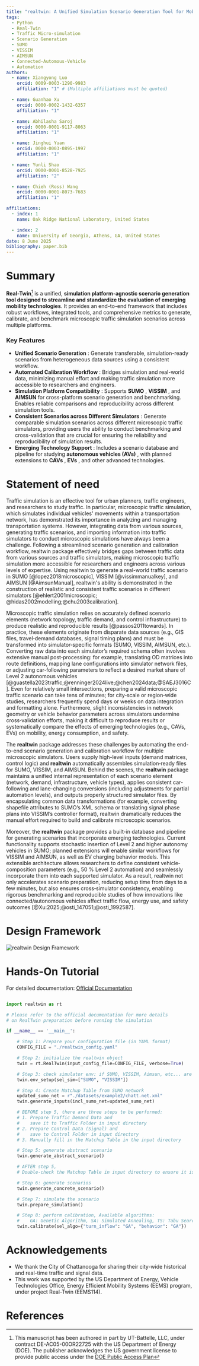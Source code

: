 ```yaml
---
title: "realtwin: A Unified Simulation Scenario Generation Tool for Mobility Research"
tags:
  - Python
  - Real-Twin
  - Traffic Micro-simulation
  - Scenario Generation
  - SUMO
  - VISSIM
  - AIMSUN
  - Connected-Automous-Vehicle
  - Automation
authors:
  - name: Xiangyong Luo
    orcid: 0009-0003-1290-9983
    affiliation: "1" # (Multiple affiliations must be quoted)

  - name: Guanhao Xu
    orcid: 0000-0002-1432-6357
    affiliation: "1"

  - name: Abhilasha Saroj
    orcid: 0000-0001-9117-8063
    affiliation: "1"

  - name: Jinghui Yuan
    orcid: 0000-0003-0895-1997
    affiliation: "1"

  - name: Yunli Shao
    orcid: 0000-0001-8528-7925
    affiliation: "2"

  - name: Chieh (Ross) Wang
    orcid: 0000-0001-8073-7683
    affiliation: "1"

affiliations:
  - index: 1
    name: Oak Ridge National Laboratory, United States

  - index: 2
    name: University of Georgia, Athens, GA, United States
date: 8 June 2025
bibliography: paper.bib
---
```

# Summary

**Real-Twin**[^1] is a unified, **simulation platform-agnostic scenario generation tool designed to streamline and standardize the evaluation of emerging mobility technologies**. It provides an end-to-end framework that includes robust workflows, integrated tools, and comprehensive metrics to generate, calibrate, and benchmark microscopic traffic simulation scenarios across multiple platforms.

### Key Features

* **Unified Scenario Generation** : Generate transferable, simulation-ready scenarios from heterogeneous data sources using a consistent workflow.
* **Automated Calibration Workflow** : Bridges simulation and real-world data, minimizing manual effort and making traffic simulation more accessible to researchers and engineers.
* **Simulation Platform Compatibility** : Supports  **SUMO** ,  **VISSIM** , and **AIMSUN** for cross-platform scenario generation and benchmarking. Enables reliable comparisons and reproducibility across different simulation tools.
* **Consistent Scenarios across Different Simulators** : Generate comparable simulation scenarios across different microscopic traffic simulators, providing users the ability to conduct benchmarking and cross-validation that are crucial for ensuring the reliability and reproducibility of simulation results.
* **Emerging Technology Support** : Includes a scenario database and pipeline for studying  **autonomous vehicles (AVs)** , with planned extensions to  **CAVs** ,  **EVs** , and other advanced technologies.

# Statement of need

Traffic simulation is an effective tool for urban planners, traffic engineers, and researchers to study traffic. In particular, microscopic traffic simulation, which simulates individual vehicles' movements within a transportation network, has demonstrated its importance in analyzing and managing transportation systems. However, integrating data from various sources, generating traffic scenarios, and importing information into traffic simulators to conduct microscopic simulations have always been a challenge. Following a streamlined scenario generation and calibration workflow, realtwin package effectively bridges gaps between traffic data from various sources and traffic simulators, making microscopic traffic simulation more accessible for researchers and engineers across various levels of expertise. Using realtwin to generate a real-world traffic scenario in SUMO [@lopez2018microscopic], VISSIM [@vissimmanualkey], and AIMSUN [@AimsunManual], realtwin's ability is demonstrated in the construction of realistic and consistent traffic scenarios in different simulators [@ehlert2001microscopic; @hidas2002modelling;@chu2003calibration].

Microscopic traffic simulation relies on accurately defined scenario elements (network topology, traffic demand, and control infrastructure) to produce realistic and reproducible results [@passos2011towards]. In practice, these elements originate from disparate data sources (e.g., GIS files, travel‐demand databases, signal timing plans) and must be transformed into simulator‐specific formats (SUMO, VISSIM, AIMSUN, etc.). Converting raw data into each simulator’s required schema often involves extensive manual post‐processing: for example, translating OD matrices into route definitions, mapping lane configurations into simulator network files, or adjusting car‐following parameters to reflect a desired market share of Level 2 autonomous vehicles [@guastella2023traffic;@renninger2024live;@chen2024data;@SAEJ3016C]. Even for relatively small intersections, preparing a valid microscopic traffic scenario can take tens of minutes; for city‐scale or region‐wide studies, researchers frequently spend days or weeks on data integration and formatting alone. Furthermore, slight inconsistencies in network geometry or vehicle behavior parameters across simulators undermine cross‐validation efforts, making it difficult to reproduce results or systematically compare the effects of emerging technologies (e.g., CAVs, EVs) on mobility, energy consumption, and safety.

The **realtwin** package addresses these challenges by automating the end-to-end scenario generation and calibration workflow for multiple microscopic simulators. Users supply high-level inputs (demand matrices, control logic) and **realtwin** automatically assembles simulation‐ready files for SUMO, VISSIM, and AIMSUN. Behind the scenes, the **realtwin** package maintains a unified internal representation of each scenario element (network, demand, infrastructure, vehicle types), applies consistent car-following and lane-changing conversions (including adjustments for partial automation levels), and outputs properly structured simulator files. By encapsulating common data transformations (for example, converting shapefile attributes to SUMO’s XML schema or translating signal phase plans into VISSIM’s controller format), realtwin dramatically reduces the manual effort required to build and calibrate microscopic scenarios.

Moreover, the **realtwin** package provides a built-in database and pipeline for generating scenarios that incorporate emerging technologies. Current functionality supports stochastic insertion of Level 2 and higher autonomy vehicles in SUMO; planned extensions will enable similar workflows for VISSIM and AIMSUN, as well as EV charging behavior models. This extensible architecture allows researchers to define consistent vehicle‐composition parameters (e.g., 50 % Level 2 automation) and seamlessly incorporate them into each supported simulator. As a result, realtwin not only accelerates scenario preparation, reducing setup time from days to a few minutes, but also ensures cross‐simulator consistency, enabling rigorous benchmarking and reproducible studies of how innovations like connected/autonomous vehicles affect traffic flow, energy use, and safety outcomes [@Xu:2025;@osti_147051;@osti_1992587].

# Design Framework

![realtwin Design Framework](realtwin_framework_dev.png)

# Hands-On Tutorial

For detailed documentation: [Official Documentation](https://real-twin.readthedocs.io/en/latest/)

```python

import realtwin as rt

# Please refer to the official documentation for more details
# on RealTwin preparation before running the simulation

if __name__ == '__main__':

    # Step 1: Prepare your configuration file (in YAML format)
    CONFIG_FILE = "./realtwin_config.yaml"

    # Step 2: initialize the realtwin object
    twin = rt.RealTwin(input_config_file=CONFIG_FILE, verbose=True)

    # Step 3: check simulator env: if SUMO, VISSIM, Aimsun, etc... are installed
    twin.env_setup(sel_sim=["SUMO", "VISSIM"])

    # Step 4: Create Matchup Table from SUMO network
    updated_sumo_net = r"./datasets/example2/chatt.net.xml"
    twin.generate_inputs(incl_sumo_net=updated_sumo_net)

    # BEFORE step 5, there are three steps to be performed:
    # 1. Prepare Traffic Demand Data and
    #    save it to Traffic Folder in input directory
    # 2. Prepare Control Data (Signal) and
    #    save to Control Folder in input directory
    # 3. Manually fill in the Matchup Table in the input directory

    # Step 5: generate abstract scenario
    twin.generate_abstract_scenario()

    # AFTER step 5,
    # Double-check the Matchup Table in input directory to ensure it is correct.

    # Step 6: generate scenarios
    twin.generate_concrete_scenario()

    # Step 7: simulate the scenario
    twin.prepare_simulation()

    # Step 8: perform calibration, Available algorithms:
    #    GA: Genetic Algorithm, SA: Simulated Annealing, TS: Tabu Search
    twin.calibrate(sel_algo={"turn_inflow": "GA", "behavior": "GA"})

```

# Acknowledgements

* We thank the City of Chattanooga for sharing their city-wide historical and real-time traffic and signal data.
* This work was supported by the US Department of Energy, Vehicle Technologies Office, Energy Efficient Mobility Systems (EEMS) program, under project Real-Twin (EEMS114).

# References

[^1]: This manuscript has been authored in part by UT-Battelle, LLC, under contract DE-AC05-00OR22725 with the US Department of Energy (DOE). The publisher acknowledges the US government license to provide public access under the [DOE Public Access Plan](https://www.energy.gov/doe-public-access-plan)
